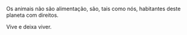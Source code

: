 Os animais não são alimentação, são, tais como nós, habitantes deste planeta com direitos.

Vive e deixa viver.